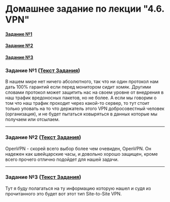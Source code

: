 # Домашнее задание по лекции "4.6. VPN"

#### [Задание №1](#задание-1-текст-задания)
#### [Задание №2](#задание-2-текст-задания)
#### [Задание №3](#задание-3-текст-задания)

### Задание №1 ([Текст Задания](https://github.com/netology-code/snet-homeworks/blob/main/4-06.md#%D0%B7%D0%B0%D0%B4%D0%B0%D0%BD%D0%B8%D0%B5-1))

В нашем мире нет ничего абсолютного, так что ни один протокол нам дать 100% гарантий если перед монитором сидит хомяк.
Другими словами протокол может защитить нас на своем уровне от внедрения в наш трафик вредоносных пакетов, но не более. А
если мы говорим о том что наш трафик проходит через какой-то сервер, то тут стоит только уповать на то что держатель этого
VPN добросовестный человек (организация), и не будет пытаться ковыряться в данных которые мы получаем или отсылаем.

---

### Задание №2 ([Текст Задания](https://github.com/netology-code/snet-homeworks/blob/main/4-06.md#%D0%B7%D0%B0%D0%B4%D0%B0%D0%BD%D0%B8%D0%B5-2))

OpenVPN - скорей всего выбор более чем очевиден, OpenVPN. Он надежен как швейцарские часы, и довольно хорошо защищен, кроме
всего прочего отлично подойдет для нашей задачи.

---

### Задание №3 ([Текст Задания](https://github.com/netology-code/snet-homeworks/blob/main/4-06.md#%D0%B7%D0%B0%D0%B4%D0%B0%D0%BD%D0%B8%D0%B5-3))

Тут я буду полагаться на ту информацию которую нашел и судя из прочитанного это будет вот этот тип Site-to-Site VPN. 





